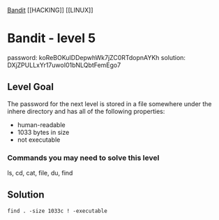 [Bandit](Bandit.md)     [[HACKING]]     [[LINUX]]

# Bandit - level 5

password: koReBOKuIDDepwhWk7jZC0RTdopnAYKh
solution: DXjZPULLxYr17uwoI01bNLQbtFemEgo7 

## Level Goal  

The password for the next level is stored in a file somewhere under the inhere
directory and has all of the following properties:
- human-readable
- 1033 bytes in size
- not executable

### Commands you may need to solve this level
ls, cd, cat, file, du, find

## Solution
`find . -size 1033c ! -executable`  
